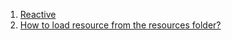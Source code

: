 

1. [Reactive](reactive.md)
1. [How to load resource from the resources folder?](How%20to%20load%20resource%20from%20the%20resources%20folder.md)
